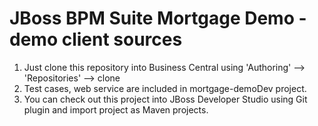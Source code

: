 JBoss BPM Suite Mortgage Demo - demo client sources 
==================================================

1. Just clone this repository into Business Central using 'Authoring' --> 'Repositories' --> clone
2. Test cases, web service are included in mortgage-demoDev project.
3. You can check out this project into JBoss Developer Studio using Git plugin and import project as Maven projects.
